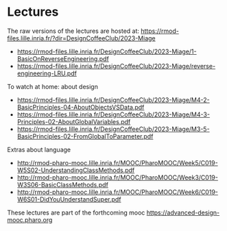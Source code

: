 # Lectures

The raw versions of the lectures are hosted at:  https://rmod-files.lille.inria.fr/?dir=DesignCoffeeClub/2023-Miage

- https://rmod-files.lille.inria.fr/DesignCoffeeClub/2023-Miage/1-BasicOnReverseEngineering.pdf
- https://rmod-files.lille.inria.fr/DesignCoffeeClub/2023-Miage/reverse-engineering-LRU.pdf

To watch at home: about design

- https://rmod-files.lille.inria.fr/DesignCoffeeClub/2023-Miage/M4-2-BasicPrinciples-04-AboutObjectsVSData.pdf
- https://rmod-files.lille.inria.fr/DesignCoffeeClub/2023-Miage/M4-3-Principles-02-AboutGlobalVariables.pdf
- https://rmod-files.lille.inria.fr/DesignCoffeeClub/2023-Miage/M3-5-BasicPrinciples-02-FromGlobalToParameter.pdf

Extras about language
- http://rmod-pharo-mooc.lille.inria.fr/MOOC/PharoMOOC/Week5/C019-W5S02-UnderstandingClassMethods.pdf
- http://rmod-pharo-mooc.lille.inria.fr/MOOC/PharoMOOC/Week3/C019-W3S06-BasicClassMethods.pdf
- http://rmod-pharo-mooc.lille.inria.fr/MOOC/PharoMOOC/Week6/C019-W6S01-DidYouUnderstandSuper.pdf

These lectures are part of the forthcoming mooc https://advanced-design-mooc.pharo.org

	
